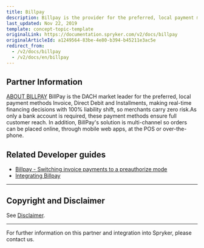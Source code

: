```yaml
---
title: Billpay
description: Billpay is the provider for the preferred, local payment methods Invoice, Direct Debit and Installments.
last_updated: Nov 22, 2019
template: concept-topic-template
originalLink: https://documentation.spryker.com/v2/docs/billpay
originalArticleId: a1249564-83be-4e80-b394-b45211e3ac5e
redirect_from:
  - /v2/docs/billpay
  - /v2/docs/en/billpay
---
```


## Partner Information

[ABOUT BILLPAY](https://www.billpay.de/de/)
BillPay is the DACH market leader for the preferred, local payment methods Invoice, Direct Debit and Installments, making real-time financing decisions with 100% liability shift, so merchants carry zero risk.As only a bank account is required, these payment methods ensure full customer reach. In addition, BillPay's solution is multi-channel so orders can be placed online, through mobile web apps, at the POS or over-the-phone.


## Related Developer guides

* [Billpay - Switching invoice payments to a preauthorize mode](/docs/scos/dev/technology-partner-guides/{{page.version}}/payment-partners/billpay/billpay-switching-invoice-payments-to-a-preauthorize-mode.html)
* [Integrating Billpay](/docs/scos/dev/technology-partner-guides/{{page.version}}/payment-partners/billpay/integrating-billpay.html)


---

## Copyright and Disclaimer

See [Disclaimer](https://github.com/spryker/spryker-documentation).

---
For further information on this partner and integration into Spryker, please contact us.

<div class="hubspot-forms hubspot-forms--docs">
<div class="hubspot-form" id="hubspot-partners-1">
            <div class="script-embed" data-code="
                                            hbspt.forms.create({
				                                portalId: '2770802',
				                                formId: '163e11fb-e833-4638-86ae-a2ca4b929a41',
              	                                onFormReady: function() {
              		                                const hbsptInit = new CustomEvent('hbsptInit', {bubbles: true});
              		                                document.querySelector('#hubspot-partners-1').dispatchEvent(hbsptInit);
              	                                }
				                            });
            "></div>
</div>
</div>

<!---

## DRAFT NOTE: THIS INFO IS HIDDEN TILL WE HAVE FINAL APPROVAL FROM BILLPAY AND THE DEVELOPMENT IS COMPLETED.

## Prerequisites

To use Billpay, you will need to create a Billpay account or use your existing credentials.

If you do not have a Billpay account, you can create one on the Billpay website: [https://www.billpay.de/en//](https://www.billpay.de/en//)

You will also need your Merchant ID, Portal ID and security key - all provided by Billpay.

Additional important information can be found in the Billpay documentation - [https://www.billpay.de/en/shopintegration/techdocs/](https://www.billpay.de/en/shopintegration/techdocs/).

To integrate Billpay make sure you familiar with concept of [Extending Spryker](/docs/scos/dev/back-end-development/extend-spryker/spryker-os-module-customisation/extend-the-spryker-core-functionality.html).

## Installation

**Composer dependency**:

To install the module, use composer, [https://getcomposer.org/](https://getcomposer.org/):
```bashcomposer require spryker-eco/billpay```

**Billpay visuals**:

If you want to use Billpay visuals on your website, please download them directly from Billpay [https://www.billpay.de/en/shopintegration/downloads/](https://www.billpay.de/en/shopintegration/downloads/).
--->
